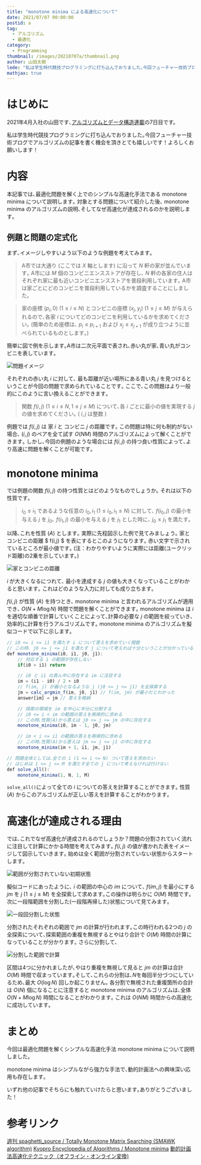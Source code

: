 ```yaml
---
title: "monotone minima による高速化について"
date: 2021/07/07 00:00:00
postid: a
tag:
  - アルゴリズム
  - 最適化
category:
  - Programming
thumbnail: /images/20210707a/thumbnail.png
author: 山田太樹
lede: "私は学生時代競技プログラミングに打ち込んでおりました｡今回フューチャー技術ブログでアルゴリズムの記事を書く機会を頂きとても嬉しいです！よろしくお願いします！本記事では､最適化問題を解く上でのシンプルな高速化手法である monotone minima について説明します｡"
mathjax: true
---
```

# はじめに
2021年4月入社の山田です､[アルゴリズムとデータ構造連載](/articles/20210628a/)の7日目です。

私は学生時代競技プログラミングに打ち込んでおりました｡今回フューチャー技術ブログでアルゴリズムの記事を書く機会を頂きとても嬉しいです！よろしくお願いします！

# 内容
本記事では､最適化問題を解く上でのシンプルな高速化手法である monotone minima について説明します｡
対象とする問題について紹介した後､ monotone minima のアルゴリズムの説明､そしてなぜ高速化が達成されるのかを説明します｡

## 例題と問題の定式化
まず､イメージしやすいよう以下のような例題を考えてみます｡

> A市では大通り (ここでは $X$ 軸とします) に沿って $N$ 軒の家が並んでいます｡ A市には $M$ 個のコンビニエンスストアが存在し､ $N$ 軒の各家の住人はそれぞれ家に最も近いコンビニエンスストアを普段利用しています｡ A市は家ごとにどのコンビニを普段利用しているかを調査することにしました｡

>家の座標 $(p_i,0)\ (1 \leq i \leq N)$ とコンビニの座標 $(x_j, y_j)\ (1 \leq j \leq M)$ が与えられるので､各家 $i$ についてどのコンビニを利用しているかを求めてください｡
(簡単のため座標は､ $p_i \leq p_{i+1}$ および $x_j \leq x_{j+1}$ が成り立つように並べられているものとします｡)

簡単に図で例を示します｡A市は二次元平面で表され､赤い丸が家､青い丸がコンビニを表しています｡

<img src="/images/20210707a/image.png" alt="問題イメージ" loading="lazy">


それぞれの赤い丸 $i$ に対して､ 最も距離が近い場所にある青い丸 $j$ を見つけるということが今回の問題で求められていることです｡
ここで､この問題はより一般的にこのように言い換えることができます｡

> 関数 $f(i,j)\ (1 \leq i \leq N, 1 \leq j \leq M)$ について､各 $i$ ごとに最小の値を実現する $j$ の値を求めてください｡
( $i,j$ は整数 )

例題では $f(i,j)$ は 家 $i$ と コンビニ $j$ の距離です｡
この問題は特に何も制約がない場合､ $(i,j)$ のペアを全て試す $O(NM)$ 時間のアルゴリズムによって解くことができます｡
しかし､今回の例題のような場合には $f(i,j)$ の持つ良い性質によって､より高速に問題を解くことが可能です｡

# monotone minima

では例題の関数 $f(i,j)$ の持つ性質とはどのようなものでしょうか｡
それは以下の性質です｡

>$i_0 \leq i_1$ であるような任意の $i_0, i_1\ (1 \leq i_0, i_1 \leq N)$ に対して､
$f(i_0,j)$ の最小を与える $j$ を $j_0$､ $f(i_1,j)$ の最小を与える $j$ を $j_1$ とした時に､ $j_0 \leq j_1$ を満たす｡

以降､これを性質 $(A)$ とします｡
実際に先程図示した例で見てみましょう｡ 家とコンビニの距離 $ f(i,j) $ を表にするとこのようになります｡
赤い文字で示されているところが最小値です｡
(注：わかりやすいように実際には距離(ユークリッド距離)の2乗を示しています｡)

<img src="/images/20210707a/image_2.png" alt="家とコンビニの距離" loading="lazy">


 $i$ が大きくなるにつれて､ 最小を達成する $j$ の値も大きくなっていることがわかると思います｡
これはどのような入力に対しても成り立ちます｡

$f(i,j)$ が性質 $(A)$ を持つとき､ monotone minima と言われるアルゴリズムが適用でき､ $O(N + M \log N)$ 時間で問題を解くことができます｡
monotone minima は $i$ を適切な順番で計算していくことによって､計算の必要な $j$ の範囲を絞っていき､効率的に計算を行うアルゴリズムです｡
monotone minima のアルゴリズムを擬似コードで以下に示します｡

```js
// i0 <= i <= i1 を満たす i について答えを求めていく関数
// この時､ j0 <= j <= j1 を満たす j について考えれば十分ということが分かっている
def monotone_minima(i0, i1, j0, j1):
    // 対応する i の範囲が存在しない
    if(i0 > i1) return

    // i0 と i1 の真ん中に存在する im に注目する
    im = (i1 - i0) / 2 + i0
    // f(im, j) が最小となるような j (j0 <= j <= j1) を全探索する
    jm = calc_argmin_f(im, j0, j1) // f(im, jm) が最小だとわかった
    answer[im] = jm // 答えを格納

    // 探索の領域を im を中心に半分に分割する
    // i0 <= i < im の範囲の答えを再帰的に求める
    // この時､性質(A)から答えは j0 <= j <= jm の中に存在する
    monotone_minima(i0, im - 1, j0, jm)

    // im < i <= i1 の範囲の答えを再帰的に求める
    // この時､性質(A)から答えは jm <= j <= j1 の中に存在する
    monotone_minima(im + 1, i1, jm, j1)

// 問題全体としては､全ての i (1 <= i <= N) ついて答えを求めたい
// はじめは 1 <= j <= M を満たす全ての j について考えなければ行けない
def solve_all():
    monotone_minima(1, N, 1, M)

```

`solve_all()`によって全ての $i$ についての答えを計算することができます｡
性質 $(A)$ からこのアルゴリズムが正しい答えを計算することがわかります｡

# 高速化が達成される理由

では､これでなぜ高速化が達成されるのでしょうか？問題の分割されていく流れに注目して計算にかかる時間を考えてみます｡
$f(i,j)$ の値が書かれた表をイメージして図示していきます｡
始めは全く範囲が分割されていない状態からスタートします｡

<img src="/images/20210707a/image_3.png" alt="範囲が分割されていない初期状態" loading="lazy">

擬似コードにあったように､ $i$ の範囲の中心の $im$ について､ $f(im, j)$ を最小にする $jm$ を $j\ (1 \leq j \leq M)$ を全探索して求めます｡この操作は明らかに $O(M)$ 時間です｡
次に一段階範囲を分割した(一段階再帰した)状態について見てみます｡

<img src="/images/20210707a/image_4.png" alt="一段回分割した状態" loading="lazy">

分割されたそれぞれの範囲で $jm$ の計算が行われます｡この時行われる2つの $j$ の全探索について､探索範囲の重複を無視するとやはり合計で $O(M)$ 時間の計算になっていることが分かります｡
さらに分割して､

<img src="/images/20210707a/image_5.png" alt="分割した範囲で計算" loading="lazy">

区間は4つに分かれましたが､やはり重複を無視して見ると $jm$ の計算は合計 $O(M)$ 時間で収まっています｡そして､これらの分割は､$N$を毎回半分づつにしているため､最大 $O(\log N)$ 回しか起こりません｡
各分割で無視された重複箇所の合計は $O(N)$ 個になることに注意すると monotone minima のアルゴリズムは､全体 $O(N + M \log N)$ 時間になることがわかります｡
これは $O(NM)$ 時間からの高速化に成功しています｡

# まとめ

今回は最適化問題を解くシンプルな高速化手法 monotone minima について説明しました｡

monotone minima はシンプルながら強力な手法で､動的計画法への興味深い応用も存在します｡

いずれ他の記事でそちらにも触れていけたらと思います｡ありがとうございました！

# 参考リンク

[週刊 spaghetti_source / Totally Monotone Matrix Searching (SMAWK algorithm)](https://topcoder-g-hatena-ne-jp.jag-icpc.org/spaghetti_source/20120923/1348327542.html)
[Kyopro Encyclopedia of Algorithms / Monotone minima](https://dic.kimiyuki.net/monotone-minima)
[動的計画法高速化テクニック（オフライン・オンライン変換)](https://qiita.com/tmaehara/items/0687af2cfb807cde7860)

